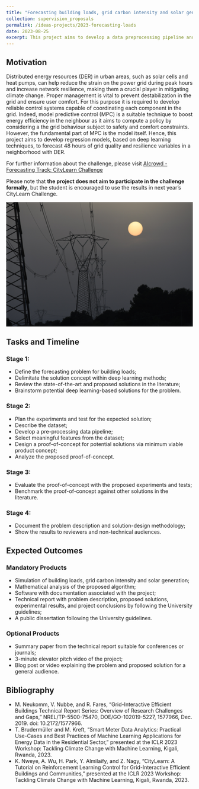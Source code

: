 ```yaml
---
title: "Forecasting building loads, grid carbon intensity and solar generation (based on the Neurips 2023 CityLearn Challenge)"
collection: supervision_proposals
permalink: /ideas-projects/2023-forecasting-loads
date: 2023-08-25
excerpt: This project aims to develop a data preprocessing pipeline and use deep learning models to predict grid quality and resilience in a simulated neighborhood with distributed energy resources.
---
```


## Motivation

Distributed energy resources (DER) in urban areas, such as solar cells and heat pumps, can help reduce the strain on the power grid during peak hours and increase network resilience, making them a crucial player in mitigating climate change. Proper management is vital to prevent destabilization in the grid and ensure user comfort. For this purpose it is required to develop reliable control systems capable of coordinating each component in the grid. Indeed, model predictive control (MPC) is a suitable technique to boost energy efficiency in the neighbour as it aims to compute a policy by considering a the grid behaviour subject to safety and comfort constraints. However, the fundamental part of MPC is the model itself. Hence, this project aims to develop regression models, based on deep learning techniques, to forecast 48 hours of grid quality and resilience variables in a neighborhood with DER. 

For further information about the challenge, please visit <a href="https://www.aicrowd.com/challenges/neurips-2023-citylearn-challenge/problems/forecasting-track-citylearn-challenge ">AIcrowd - Forecasting Track: CityLearn Challenge</a>

Please note that **the project does not aim to participate in the challenge formally**, but the student is encouraged to use the results in next year’s CityLearn Challenge.

<div style="text-align: center;">
    <img src="/images/linea-transmicion.jpg"
        alt="Linea de transmicion."
        style="display: block; margin-left: auto; margin-right: auto;" />
    <figcaption></figcaption>
</div>

## Tasks and Timeline

### Stage 1:
* Define the forecasting problem for building loads;
* Delimitate the solution concept within deep learning methods;
* Review the state-of-the-art and proposed solutions in the literature;
* Brainstorm potential deep learning-based solutions for the problem.

### Stage 2:
* Plan the experiments and test for the expected solution;
* Describe the dataset;
* Develop a pre-processing data pipeline;
* Select meaningful features from the dataset;
* Design a proof-of-concept for potential solutions via minimum viable product concept;
* Analyze the proposed proof-of-concept.

### Stage 3: 
* Evaluate the proof-of-concept with the proposed experiments and tests;
* Benchmark the proof-of-concept against other solutions in the literature.

### Stage 4: 
* Document the problem description and solution-design methodology;
* Show the results to reviewers and non-technical audiences.

## Expected Outcomes

### Mandatory Products
* Simulation of building loads, grid carbon intensity and solar generation;
* Mathematical analysis of the proposed algorithm;
* Software with documentation associated with the project;
* Technical report with problem description, proposed solutions, experimental results, and project conclusions by following the University guidelines;
* A public dissertation following the University guidelines.

### Optional Products
* Summary paper from the technical report suitable for conferences or journals;
* 3-minute elevator pitch video of the project;
* Blog post or video explaining the problem and proposed solution for a general audience.

## Bibliography
* M. Neukomm, V. Nubbe, and R. Fares, “Grid-Interactive Efficient Buildings Technical Report Series: Overview of Research Challenges and Gaps,” NREL/TP-5500-75470, DOE/GO-102019-5227, 1577966, Dec. 2019. doi: 10.2172/1577966.
* T. Brudermüller and M. Kreft, “Smart Meter Data Analytics: Practical Use-Cases and Best Practices of Machine Learning Applications for Energy Data in the Residential Sector,” presented at the ICLR 2023 Workshop: Tackling Climate Change with Machine Learning, Kigali, Rwanda, 2023.
* K. Nweye, A. Wu, H. Park, Y. Almilaify, and Z. Nagy, “CityLearn: A Tutorial on Reinforcement Learning Control for Grid-Interactive Efficient Buildings and Communities,” presented at the ICLR 2023 Workshop: Tackling Climate Change with Machine Learning, Kigali, Rwanda, 2023.


